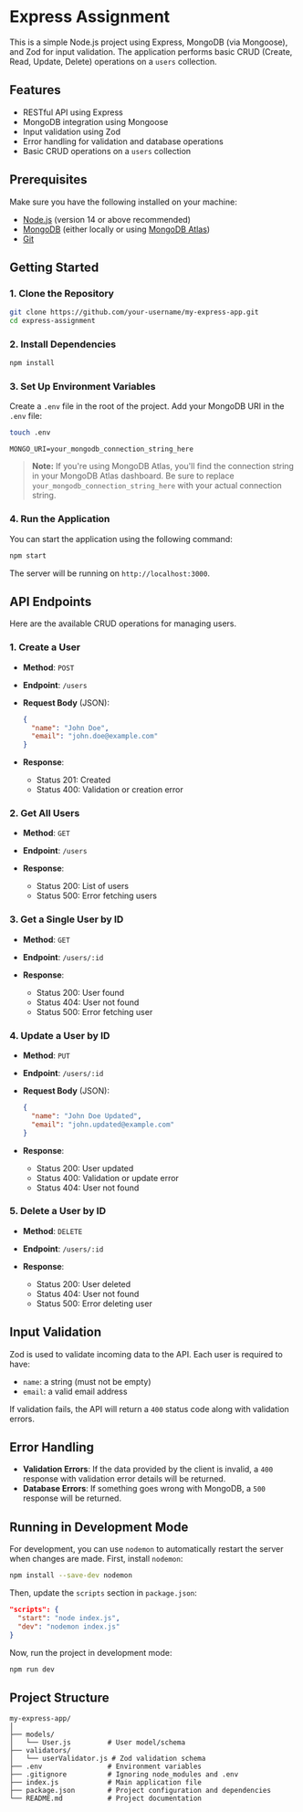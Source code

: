 # Express Assignment

This is a simple Node.js project using Express, MongoDB (via Mongoose), and Zod for input validation. The application performs basic CRUD (Create, Read, Update, Delete) operations on a `users` collection.

## Features

- RESTful API using Express
- MongoDB integration using Mongoose
- Input validation using Zod
- Error handling for validation and database operations
- Basic CRUD operations on a `users` collection

## Prerequisites

Make sure you have the following installed on your machine:

- [Node.js](https://nodejs.org/en/) (version 14 or above recommended)
- [MongoDB](https://www.mongodb.com/) (either locally or using [MongoDB Atlas](https://www.mongodb.com/cloud/atlas))
- [Git](https://git-scm.com/)

## Getting Started

### 1. Clone the Repository

```bash
git clone https://github.com/your-username/my-express-app.git
cd express-assignment
```

### 2. Install Dependencies

```bash
npm install
```

### 3. Set Up Environment Variables

Create a `.env` file in the root of the project. Add your MongoDB URI in the `.env` file:

```bash
touch .env
```

```plaintext
MONGO_URI=your_mongodb_connection_string_here
```

> **Note:** If you're using MongoDB Atlas, you'll find the connection string in your MongoDB Atlas dashboard. Be sure to replace `your_mongodb_connection_string_here` with your actual connection string.

### 4. Run the Application

You can start the application using the following command:

```bash
npm start
```

The server will be running on `http://localhost:3000`.

## API Endpoints

Here are the available CRUD operations for managing users.

### 1. Create a User

- **Method**: `POST`
- **Endpoint**: `/users`
- **Request Body** (JSON):
  
  ```json
  {
    "name": "John Doe",
    "email": "john.doe@example.com"
  }
  ```

- **Response**:
  
  - Status 201: Created
  - Status 400: Validation or creation error

### 2. Get All Users

- **Method**: `GET`
- **Endpoint**: `/users`

- **Response**:

  - Status 200: List of users
  - Status 500: Error fetching users

### 3. Get a Single User by ID

- **Method**: `GET`
- **Endpoint**: `/users/:id`

- **Response**:

  - Status 200: User found
  - Status 404: User not found
  - Status 500: Error fetching user

### 4. Update a User by ID

- **Method**: `PUT`
- **Endpoint**: `/users/:id`
- **Request Body** (JSON):
  
  ```json
  {
    "name": "John Doe Updated",
    "email": "john.updated@example.com"
  }
  ```

- **Response**:

  - Status 200: User updated
  - Status 400: Validation or update error
  - Status 404: User not found

### 5. Delete a User by ID

- **Method**: `DELETE`
- **Endpoint**: `/users/:id`

- **Response**:

  - Status 200: User deleted
  - Status 404: User not found
  - Status 500: Error deleting user

## Input Validation

Zod is used to validate incoming data to the API. Each user is required to have:

- `name`: a string (must not be empty)
- `email`: a valid email address

If validation fails, the API will return a `400` status code along with validation errors.

## Error Handling

- **Validation Errors**: If the data provided by the client is invalid, a `400` response with validation error details will be returned.
- **Database Errors**: If something goes wrong with MongoDB, a `500` response will be returned.

## Running in Development Mode

For development, you can use `nodemon` to automatically restart the server when changes are made. First, install `nodemon`:

```bash
npm install --save-dev nodemon
```

Then, update the `scripts` section in `package.json`:

```json
"scripts": {
  "start": "node index.js",
  "dev": "nodemon index.js"
}
```

Now, run the project in development mode:

```bash
npm run dev
```

## Project Structure

```plaintext
my-express-app/
│
├── models/
│   └── User.js         # User model/schema
├── validators/
│   └── userValidator.js # Zod validation schema
├── .env                # Environment variables
├── .gitignore          # Ignoring node_modules and .env
├── index.js            # Main application file
├── package.json        # Project configuration and dependencies
└── README.md           # Project documentation
```